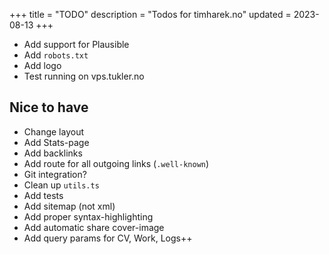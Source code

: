 +++
title = "TODO"
description = "Todos for timharek.no"
updated = 2023-08-13
+++

- Add support for Plausible
- Add `robots.txt`
- Add logo
- Test running on vps.tukler.no

## Nice to have

- Change layout
- Add Stats-page
- Add backlinks
- Add route for all outgoing links (`.well-known`)
- Git integration?
- Clean up `utils.ts`
- Add tests
- Add sitemap (not xml)
- Add proper syntax-highlighting
- Add automatic share cover-image
- Add query params for CV, Work, Logs++
